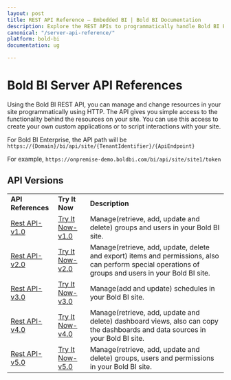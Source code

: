 ```yaml
---
layout: post
title: REST API Reference – Embedded BI | Bold BI Documentation
description: Explore the REST APIs to programmatically handle Bold BI Embedded server operations. It lets you access the functionality behind the resources on your site.
canonical: "/server-api-reference/"
platform: bold-bi
documentation: ug

---
```


# Bold BI Server API References

Using the Bold BI REST API, you can manage and change resources in your site programmatically using HTTP. The API gives you simple access to the functionality behind the resources on your site. You can use this access to create your own custom applications or to script interactions with your site.

For Bold BI Enterprise, the API path will be `https://{Domain}/bi/api/site/{TenantIdentifier}/{ApiEndpoint}`

For example, `https://onpremise-demo.boldbi.com/bi/api/site/site1/token`

## API Versions 

<table>
<tr>
    <td>
       <span style="font-weight:bold">API References</span>
    </td>
    <td>
        <span style="font-weight:bold">Try It Now</span>
    </td>
    <td>
        <span style="font-weight:bold">Description</span>
     </td>
  </tr>
  <tr>
    <td>
        <a href="/server-api-reference/v1.0/api-reference/">Rest API-v1.0</a>
    </td>
    <td>
        <a href="/server-api-reference/v1.0/try-it-now/">Try It Now-v1.0</a>
    </td>
    <td>
        Manage(retrieve, add, update and delete) groups and users in your Bold BI site.
     </td>
  </tr>
  <tr>
    <td>
        <a href="/server-api-reference/v2.0/api-reference/">Rest API-v2.0</a>
    </td>
    <td>
        <a href="/server-api-reference/v2.0/try-it-now/">Try It Now-v2.0</a>
    </td>
    <td>
        Manage(retrieve, add, update, delete and export) items and permissions, also can perform special operations of groups and users in your Bold BI site.
     </td>
  </tr>
  <tr>
    <td>
        <a href="/server-api-reference/v3.0/api-reference/">Rest API-v3.0</a>
    </td>
    <td>
        <a href="/server-api-reference/v3.0/try-it-now/">Try It Now-v3.0</a>
    </td>
    <td>
        Manage(add and update) schedules in your Bold BI site.
	</td>
  </tr>
  <tr>
    <td>
        <a href="/server-api-reference/v4.0/api-reference/">Rest API-v4.0</a>
    </td>
    <td>
        <a href="/server-api-reference/v4.0/try-it-now/">Try It Now-v4.0</a>
    </td>
    <td>
        Manage(retrieve, add, update and delete) dashboard views, also can copy the dashboards and data sources in your Bold BI site.
	</td>
  </tr>
   <tr>
    <td>
        <a href="/server-api-reference/v5.0/api-reference/">Rest API-v5.0</a>
    </td>
    <td>
        <a href="/server-api-reference/v5.0/try-it-now/">Try It Now-v5.0</a>
    </td>
    <td>
       Manage(retrieve, add, update and delete) groups, users and permissions in your Bold BI site.
	</td>
  </tr>
</table>